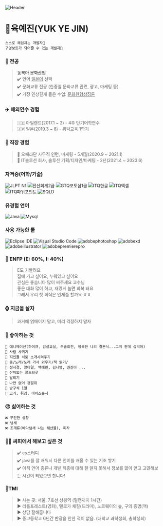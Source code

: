 ![Header](https://capsule-render.vercel.app/api?type=venom&height=200&color=81BEF7&text=Just%20Go%20For%20It%20!&fontColor=325ca8&animation=twinkling)
# 👀육예진(YUK YE JIN)
```
스스로 헤엄치는 개발자🌊
구명보트가 되어줄 수 있는 개발자🚤
```
### 📘 전공
>**동북아 문화산업**  
>✔️ 언어 <u>일본어</u> 선택  
>✔️ 문화교류 전공 (한중일 문화교류 관련, 광고, 마케팅 등)  
>✔️ 가장 인상깊게 들은 수업: <u>문화원형상징론</u>

### ✈️ 해외연수 경험
>🇮🇪 아일랜드(2017.1 \~ 2) - 4주 단기어학연수  
>🇯🇵 일본(2019.3 \~ 8) - 위탁교육 1학기  

### 🏢 직장 경험
>📌 오페라단 사무직 인턴, 마케팅 - 5개월(2020.9 \~ 2021.1)  
>📌 IT솔루션 회사, 솔루션 기획/디자인/마케팅 - 2년(2021.4 \~ 2023.6)  

### 자격증(어학/기술)
![JLPT N1](https://img.shields.io/badge/JLPT%20N1-c769f0.svg?&style=for-the-badge)
![전산회계2급](https://img.shields.io/badge/전산회계2급-0077ff.svg?&style=for-the-badge)
![GTQ포토샵1급](https://img.shields.io/badge/GTQ포토샵1급-59c714.svg?&style=for-the-badge)
![ITQ한글](https://img.shields.io/badge/ITQ한글-7a7d80.svg?&style=for-the-badge)
![ITQ엑셀](https://img.shields.io/badge/ITQ엑셀-7a7d80.svg?&style=for-the-badge)
![ITQ파워포인트](https://img.shields.io/badge/ITQ파워포인트-7a7d80.svg?&style=for-the-badge)
![SQLD](https://img.shields.io/badge/SQLD-e38d24.svg?&style=for-the-badge)


### 유경험 언어
![Java](https://img.shields.io/badge/Java-007396.svg?&style=for-the-badge&logo=Java&logoColor=white)
![Mysql](https://img.shields.io/badge/mysql-4169E1.svg?&style=for-the-badge&logo=mysql&logoColor=white)


### 사용 가능한 툴
![Eclipse IDE](https://img.shields.io/badge/Eclipse%20IDE-2C2255.svg?&style=for-the-badge&logo=Eclipse%20IDE&logoColor=white)
![Visual Studio Code](https://img.shields.io/badge/Visual%20Studio%20Code-007ACC.svg?&style=for-the-badge&logo=Visual%20Studio%20Code&logoColor=white)
![adobephotoshop](https://img.shields.io/badge/adobephotoshop-31A8FF.svg?&style=for-the-badge&logo=adobephotoshop&logoColor=white)
![adobexd](https://img.shields.io/badge/adobexd-FF61F6.svg?&style=for-the-badge&logo=adobexd&logoColor=white)
![adobeillustrator](https://img.shields.io/badge/adobeillustrator-FF9A00.svg?&style=for-the-badge&logo=adobeillustrator&logoColor=white)
![adobepremierepro](https://img.shields.io/badge/adobepremierepro-9999FF.svg?&style=for-the-badge&logo=adobepremierepro&logoColor=white)


### 🌻 ENFP (E: 60%, I: 40%) 
>E도 기빨려요  
>집에 가고 싶어요, 누워있고 싶어요  
>관심은 좋습니다 많이 써주세요 교수님  
>좋은 대화 많이 하고, 재밌게 놀면 회복 돼요  
>그래서 우리 첫 회식은 언제쯤 할까요 ㅎㅎ  

### ⌚ 지금을 살자
>과거에 얽매이지 말고, 미리 걱정하지 말자

### 🥰 좋아하는 것
```
💙 애니메이션(하이큐, 암살교실, 주술회전, 행복한 나의 결혼식...그게 뭔데 십덕아)
💙 사람 사귀기
💙 지인들 서로 소개시켜주기
💙 춤/노래/노래 가사 외우기/책 읽기/
💙 성시경, 양다일, 백예린, 김나영, 권진아 ...
💙 산미없는 콜드브루
💙 달리기
💙 나만 없어 갱얼쥐
💙 방구석 1열
💙 고기, 튀김, 아이스홍시
```

### 😣 싫어하는 것
```
❌ 무안한 상황
❌ 냄새
❌ 조개류(바다냄새 나는 해산물), 피자 
```

### 🙌🏻 싸피에서 해보고 싶은 것
>✔️ cs스터디  
>✔️ java를 잘 배워서 다른 언어를 배울 수 있는 기초 쌓기  
>✔️ 아직 언어 종류나 개발 직종에 대해 잘 알지 못해서 정보를 많이 얻고 고민해보는 시간이 되었으면 합니다!  

### 🎇TMI
>► 사는 곳: 서울, 7호선 상봉역 (멀캠까지 1시간)  
>► 리틀포레스트(영화), 멜로가 체질(드라마), 노르웨이의 숲, 구의 증명(책)  
>► 상담 잘해줍니다  
>► 중고등학교 6년간 반장을 안한 적이 없음. (대학교 과학생회, 총학생회)  